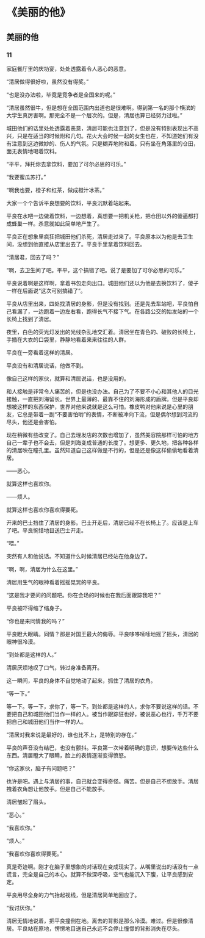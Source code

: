 # 《美丽的他》

## 美丽的他

### 11

家庭餐厅里的庆功宴，处处透露着令人恶心的恶意。

“清居做得很好啦，虽然没有得奖。”

“也是没办法啦，毕竟是竞争者是全国来的呢。”

“清居虽然很牛，但是想在全国范围内出道也是很难啊。得到第一名的那个横滨的大学生真厉害啊。那完全不是一个层次的。但是，清居也算已经努力过啦。”

城田他们的话里处处透露着恶意，清居可能也注意到了，但是没有特别表现出不高兴，只是在适当的时候附和几句。花火大会时候一起的女生也在，不知道她们有没有注意到这边微妙的、伤人的气氛。只是糊弄地附和着。只有坐在角落里的仓田，面无表情地喝着饮料。

“平平，拜托你去拿饮料，要加了可尔必思的可乐。”

“我要蜜瓜苏打。”

“啊我也要，橙子和红茶，做成橙汁冰茶。”

大家一个个告诉平良想要的饮料，平良沉默着站起来。

平良在水吧一边做着饮料，一边想着，真想要一把机关枪，把仓田以外的傻逼都打成蜂巢一样。杀意就如此简单地产生了。

平良正在想象里疯狂把城田他们杀死，清居走过来了。平良原本以为他是去卫生间，没想到他直接从店里出去了。平良手里拿着饮料回去。

“清居君，回去了吗？”

“啊，去卫生间了吧。平平，这个搞错了吧。说了是要加了可尔必思的可乐。”

平良说着啊是这样啊，拿着书包走向出口。城田他们还以为他是去换饮料了，傻子一样在后面说“这次可别搞错了”。

平良从店里出来，四处找清居的身影，但是没有找到。还是先去车站吧，平良怕自己看漏了，一边跑着一边左右看，跑得长气不接下气。在各路公交的始发站的一个长椅上找到了清居。

夜里，白色的荧光灯发出的光线杂乱地交汇着。清居坐在青色的、破败的长椅上，手插在大衣的口袋里，静静地看着来来往往的人群。

平良在一旁看着这样的清居。

平良没有和清居说话，他做不到。

像自己这样的家伙，就算和清居说话，也是没用的。

和人接触是非常令人痛苦的，但是也没办法。自己为了不要不小心和其他人的目光接触，一直把刘海留长。世界上最薄的、最靠不住的刘海形成的盾牌。但是平良却想被这样的东西保护，世界对他来说就是这么可怕。橡皮鸭对他来说是心里的朋友，它总是带着一副“不要害怕哟”的表情，不断被冲向下流，但是偶尔想到河流的尽头，他还是会害怕。

现在稍微有些改变了。自己去理发店的次数也增加了，虽然美容院那样可怕的地方自己一辈子也不会去，但是刘海变成普通的长度了。想更多、更久地，把各种各样的清居映在瞳孔里。虽然知道自己这样做是不行的，但是还是像这样偷偷地看着清居。

——恶心。

就算这样也喜欢你。

——烦人。

就算这样也喜欢你喜欢得要死。

开来的巴士挡住了清居的身影。巴士开走后，清居已经不在长椅上了。应该是上车了吧。平良惋惜地目送巴士开走。

“喂。”

突然有人和他说话。不知道什么时候清居已经站在他身边了。

“啊，啊，清居为什么在这里。”

清居用生气的眼神看着摇摇晃晃的平良。

“这是我才要问的问题吧。你在会场的时候也在我后面跟踪我吧？”

平良被吓得缩了缩身子。

“你也是来同情我的吗？”

平良瞪大眼睛。同情？那是对国王最大的侮辱。平良哆哆嗦嗦地摇了摇头，清居的眼神很冷漠。

“到处都是这样的人。”

清居厌烦地叹了口气，转过身准备离开。

这一瞬间，平良的身体不自觉地动了起来，抓住了清居的衣角。

“等一下。”

等一下。等一下，求你了，等一下。到处都是这样的人，求你不要说这样的话。不要把自己和城田他们当作一样的人。被当作跟踪狂也好，被说恶心也行，千万不要把自己和城田他们当作一样的人。

“清居对我来说是最好的，谁也比不上，是特别的存在。”

平良的声音没有结巴，也没有颤抖。平良第一次带着明确的意识，想要传达些什么东西。清居瞪大了眼睛，脸上的表情逐渐变得愤怒。

“你这家伙，脑子有问题吧？”

也许是吧。遇上与清居的事，自己就会变得奇怪。痛苦。但是自己不想放手。清居拽着衣角想让他放手。但是自己不能放手。

清居皱起了眉头。

“恶心。”

“我喜欢你。”

“烦人。”

“我喜欢你喜欢得要死。”

真是奇迹啊。刚才在脑子里想象的对话现在变成现实了。从嘴里说出的话没有一点谎言，完全是自己的本心。就算不做深呼吸，空气也能沉入下腹，让平良感到安定。

平良用尽全身的力气抬起视线，但是清居简单地回应了。

“我讨厌你。”

清居无情地说着，把平良撞倒在地。离去的背影是那么冷漠。难过。但是很像清居。平良站在原地，愣愣地目送自己永远不会停止憧憬的背影消失在尽头。
